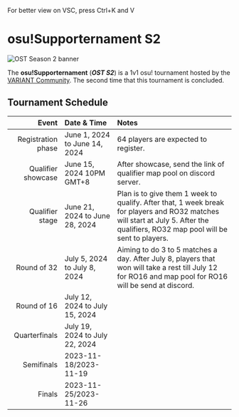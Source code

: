 For better view on VSC, press Ctrl+K and V

# osu!Supporternament S2
![OST Season 2 banner](img/ostS2banner.jpg)

The **osu!Supporternament** (***OST S2***) is a 1v1 osu! tournament hosted by the [VARIANT Community](/tournaments/people/s2_team). The second time that this tournament is concluded. 

## Tournament Schedule
| Event | Date & Time | Notes
| --: | :-- | :-- |
| Registration phase | June 1, 2024 to  June 14, 2024 | 64 players are expected to register.
| Qualifier showcase | June 15, 2024 10PM GMT+8 | After showcase, send the link of qualifier map pool on discord server.
| Qualifier stage | June 21, 2024 to June 28, 2024 | Plan is to give them 1 week to qualify. After that, 1 week break for players and RO32 matches will start at July 5. After the qualifiers, RO32 map pool will be sent to players.
| Round of 32 | July 5, 2024 to July 8, 2024 | Aiming to do 3 to 5 matches a day. After July 8, players that won will take a rest till July 12 for RO16 and map pool for RO16 will be send at discord.
| Round of 16 | July 12, 2024 to July 15, 2024 |
| Quarterfinals | July 19, 2024 to July 22, 2024 |
| Semifinals | 2023-11-18/2023-11-19 |
| Finals | 2023-11-25/2023-11-26 |